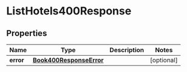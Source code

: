

# ListHotels400Response


## Properties

| Name | Type | Description | Notes |
|------------ | ------------- | ------------- | -------------|
|**error** | [**Book400ResponseError**](Book400ResponseError.md) |  |  [optional] |



